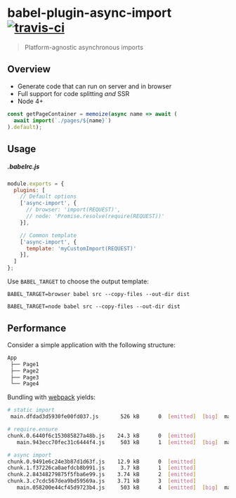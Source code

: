 # babel-plugin-async-import [![travis-ci](https://travis-ci.org/bernardmcmanus/babel-plugin-async-import.svg)](https://travis-ci.org/bernardmcmanus/babel-plugin-async-import)
> Platform-agnostic asynchronous imports

## Overview
* Generate code that can run on server and in browser
* Full support for code splitting *and* SSR
* Node 4+

```js
const getPageContainer = memoize(async name => await (
  await import(`./pages/${name}`)
).default);
```

## Usage

##### .babelrc.js
```js
module.exports = {
  plugins: [
    // Default options
    ['async-import', {
      // browser: 'import(REQUEST)',
      // node: 'Promise.resolve(require(REQUEST))'
    }],

    // Common template
    ['async-import', {
      template: 'myCustomImport(REQUEST)'
    }],
  ]
};
```

Use `BABEL_TARGET` to choose the output template:
```shell
BABEL_TARGET=browser babel src --copy-files --out-dir dist

BABEL_TARGET=node babel src --copy-files --out-dir dist
```

## Performance
Consider a simple application with the following structure:
```bash
App
 ├── Page1
 ├── Page2
 ├── Page3
 └── Page4
```

Bundling with [webpack](https://github.com/webpack/webpack) yields:
```bash
# static import
 main.dfdad3d5930fe00fd037.js       526 kB      0  [emitted]  [big]  main

# require.ensure
chunk.0.6440f6c153085827a48b.js    24.3 kB      0  [emitted]
   main.943ecc70fec31c6444f4.js     503 kB      1  [emitted]  [big]  main

# async import
chunk.0.9491e6c24e3b87d1d63f.js    12.9 kB      0  [emitted]
chunk.1.f37226ca0aefdcb8b991.js     3.7 kB      1  [emitted]
chunk.2.84348279875f5fba6e99.js    3.74 kB      2  [emitted]
chunk.3.c7cdc567dea9bd59569a.js    3.71 kB      3  [emitted]
   main.058200e44cf45d9723b4.js     503 kB      4  [emitted]  [big]  main
```
